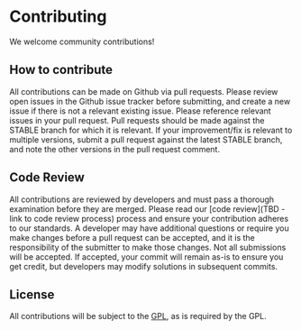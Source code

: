 # Contributing
We welcome community contributions!
## How to contribute
All contributions can be made on Github via pull requests. Please review open issues in the Github issue tracker before submitting, and create a new issue if there is not a relevant existing issue. Please reference relevant issues in your pull request.
Pull requests should be made against the STABLE branch for which it is relevant. If your improvement/fix is relevant to multiple versions, submit a pull request against the latest STABLE branch, and note the other versions in the pull request comment.
## Code Review
All contributions are reviewed by developers and must pass a thorough examination before they are merged. Please read our [code review](TBD - link to code review process) process and ensure your contribution adheres to our standards. A developer may have additional questions or require you make changes before a pull request can be accepted, and it is the responsibility of the submitter to make those changes. Not all submissions will be accepted. If accepted, your commit will remain as-is to ensure you get credit, but developers may modify solutions in subsequent commits.
## License
All contributions will be subject to the [GPL](/LICENSE), as is required by the GPL.